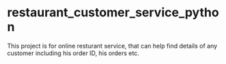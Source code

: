 # restaurant_customer_service_python

This project is for online resturant service, that can help find details of any customer including his order ID, his orders etc. 

